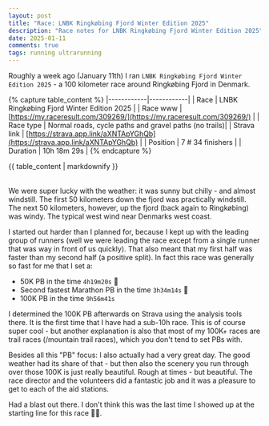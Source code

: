 ```yaml
---
layout: post
title: "Race: LNBK Ringkøbing Fjord Winter Edition 2025"
description: "Race notes for LNBK Ringkøbing Fjord Winter Edition 2025"
date: 2025-01-11
comments: true
tags: running ultrarunning
---
```


Roughly a week ago (January 11th) I ran `LNBK Ringkøbing Fjord Winter Edition 2025` - a 100 kilometer race around Ringkøbing Fjord in Denmark.

{% capture table_content %}
|------------|------------|
| Race  | LNBK Ringkøbing Fjord Winter Edition 2025 |
| Race www | [https://my.raceresult.com/309269/](https://my.raceresult.com/309269/) |
| Race type | Normal roads, cycle paths and gravel paths (no trails)|
| Strava link | [https://strava.app.link/aXNTApYGhQb](https://strava.app.link/aXNTApYGhQb) |
| Position | 7 # 34 finishers |
| Duration | 10h 18m 29s |
{% endcapture %}
<div class="table-responsive">
  <table class="table table-striped table-bordered">
    {{ table_content | markdownify }}
  </table>
</div>

We were super lucky with the weather: it was sunny but chilly - and almost windstill. The first 50 kilometers down the fjord was practically windstill. The next 50 kilometers, however, up the fjord (back again to Ringkøbing) was windy. The typical west wind near Denmarks west coast. 

I started out harder than I planned for, because I kept up with the leading group of runners (well we were leading the race except from a single runner that was way in front of us quickly). That also meant that my first half was faster than my second half (a positive split). In fact this race was generally so fast for me that I set a:

- 50K PB in the time `4h19m20s` 🥳
- Second fastest Marathon PB in the time `3h34m14s` 🥳
- 100K PB in the time `9h56m41s`

I determined the 100K PB afterwards on Strava using the analysis tools there. It is the first time that I have had a sub-10h race. This is of course super cool - but another explanation is also that most of my 100K+ races are trail races (/mountain trail races), which you don't tend to set PBs with.

Besides all this "PB" focus: I also actually had a very great day. The good weather had its share of that - but then also the scenery you run through over those 100K is just really beautiful. Rough at times - but beautiful. The race director and the volunteers did a fantastic job and it was a pleasure to get to each of the aid stations. 

Had a blast out there. I don't think this was the last time I showed up at the starting line for this race 👍🏻.






